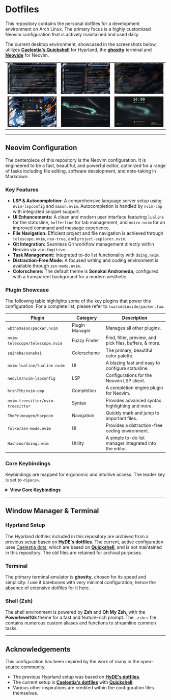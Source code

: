 # Dotfiles

This repository contains the personal dotfiles for a development environment on Arch Linux. The primary focus is a highly customized Neovim configuration that is actively maintained and used daily.

The current desktop environment, showcased in the screenshots below, utilizes [**Caelestia's Quickshell**](https://github.com/caelestia-dots/shell) for Hyprland, the [**ghostty**](https://ghostty.org/) terminal and [**Neovide**](https://neovide.dev/) for Neovim.

<table align="center">
  <tr>
    <td align="center"><img src="assets/screenshots/dots_1.png" alt="Screenshot 1" width="400"/></td>
    <td align="center"><img src="assets/screenshots/dots_2.png" alt="Screenshot 2" width="400"/></td>
    <td align="center"><img src="assets/screenshots/dots_3.png" alt="Screenshot 3" width="400"/></td>
  </tr>
  <tr>
    <td align="center"><img src="assets/screenshots/dots_4.png" alt="Screenshot 4" width="400"/></td>
    <td align="center"><img src="assets/screenshots/dots_5.png" alt="Screenshot 5" width="400"/></td>
    <td align="center"><img src="assets/screenshots/dots_6.png" alt="Screenshot 6" width="400"/></td>
  </tr>
</table>


---

## Neovim Configuration

The centerpiece of this repository is the Neovim configuration. It is engineered to be a fast, beautiful, and powerful editor, optimized for a range of tasks including file editing, software development, and note-taking in Markdown.

### Key Features

-   **LSP & Autocompletion:** A comprehensive language server setup using `nvim-lspconfig` and `mason.nvim`. Autocompletion is handled by `nvim-cmp` with integrated snippet support.
-   **UI Enhancements:** A clean and modern user interface featuring `lualine` for the statusline, `bufferline` for tab management, and `noice.nvim` for an improved command and message experience.
-   **File Navigation:** Efficient project and file navigation is achieved through `telescope.nvim`, `neo-tree`, and `project-explorer.nvim`.
-   **Git Integration:** Seamless Git workflow management directly within Neovim via `vim-fugitive`.
-   **Task Management:** Integrated to-do list functionality with `doing.nvim`.
-   **Distraction-Free Mode:** A focused writing and coding environment is available through `zen-mode.nvim`.
-   **Colorscheme:** The default theme is **Sonokai Andromeda**, configured with a transparent background for a modern aesthetic.

### Plugin Showcase

The following table highlights some of the key plugins that power this configuration. For a complete list, please refer to `lua/xddinside/packer.lua`.

| Plugin                          | Category         | Description                                            |
| ------------------------------- | ---------------- | ------------------------------------------------------ |
| `wbthomason/packer.nvim`        | Plugin Manager   | Manages all other plugins.                             |
| `nvim-telescope/telescope.nvim` | Fuzzy Finder     | Find, filter, preview, and pick files, buffers, & more. |
| `sainnhe/sonokai`               | Colorscheme      | The primary, beautiful color palette.                  |
| `nvim-lualine/lualine.nvim`     | UI               | A blazing fast and easy to configure statusline.       |
| `neovim/nvim-lspconfig`         | LSP              | Configurations for the Neovim LSP client.              |
| `hrsh7th/nvim-cmp`              | Completion       | A completion engine plugin for Neovim.                 |
| `nvim-treesitter/nvim-treesitter`| Syntax           | Provides advanced syntax highlighting and more.        |
| `ThePrimeagen/harpoon`          | Navigation       | Quickly mark and jump to important files.              |
| `folke/zen-mode.nvim`           | UI               | Provides a distraction-free coding environment.        |
| `Hashino/doing.nvim`            | Utility          | A simple to-do list manager integrated into the editor.|

### Core Keybindings

Keybindings are mapped for ergonomic and intuitive access. The leader key is set to `<Space>`.

<details>
<summary><strong>View Core Keybindings</strong></summary>

| Keybinding        | Mode   | Description                                    |
| ----------------- | ------ | ---------------------------------------------- |
| `<leader>pv`      | Normal | Open file explorer (Netrw)                     |
| `<leader>n`       | Normal | Toggle NeoTree file explorer                   |
| `<leader>fp`      | Normal | Open Project Explorer                          |
| `<leader>pf`      | Normal | Find files with Telescope                      |
| `<C-p>`           | Normal | Find git files with Telescope                  |
| `<leader>w`       | Normal | Write (save) current buffer                    |
| `<leader>q`       | Normal | Quit current buffer                            |
| `<Tab>` / `<S-Tab>` | Normal | Cycle through buffers                          |
| `<leader>gs`      | Normal | Open Git status (Fugitive)                     |
| `<leader>zz`      | Normal | Toggle Zen Mode                                |
| `<leader>da`      | Normal | Doing.nvim: Add a new task                     |
| `<leader>de`      | Normal | Doing.nvim: Edit tasks                         |
| `K`               | Normal | Show LSP hover documentation                   |
| `gd`              | Normal | Go to definition                               |
| `<leader>f`       | Normal | Format buffer with LSP                         |

*For a complete list, please refer to the `keymaps.md` file.*

</details>

---

## Window Manager & Terminal

### Hyprland Setup

The Hyprland dotfiles included in this repository are archived from a previous setup based on [**HyDE's dotfiles**](https://github.com/HyDE-Project/HyDE). The current, active configuration uses [Caelestia dots](https://github.com/caelestia-dots/shell), which are based on [**Quickshell**](https://quickshell.outfoxxed.me/), and is not maintained in this repository. The old files are retained for archival purposes.

### Terminal

The primary terminal emulator is **ghostty**, chosen for its speed and simplicity. I use it barebones with very  minimal configuration, hence the absence of extensive dotfiles for it here.

### Shell (Zsh)

The shell environment is powered by **Zsh** and **Oh My Zsh**, with the **Powerlevel10k** theme for a fast and feature-rich prompt. The `.zshrc` file contains numerous custom aliases and functions to streamline common tasks.

---

## Acknowledgements

This configuration has been inspired by the work of many in the open-source community.
- The previous Hyprland setup was based on [**HyDE's dotfiles**](https://github.com/HyDE-Project/HyDE).
- The current setup is [**Caelestia's dotfiles**](https://github.com/caelestia-dots/shell) with [**Quickshell**](https://quickshell.outfoxxed.me/).
- Various other inspirations are credited within the configuration files themselves.

